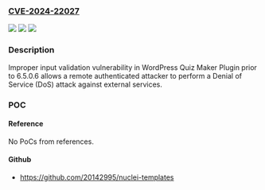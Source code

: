 ### [CVE-2024-22027](https://cve.mitre.org/cgi-bin/cvename.cgi?name=CVE-2024-22027)
![](https://img.shields.io/static/v1?label=Product&message=WordPress%20Quiz%20Maker%20Plugin&color=blue)
![](https://img.shields.io/static/v1?label=Version&message=%3D%20prior%20to%206.5.0.6%20&color=brighgreen)
![](https://img.shields.io/static/v1?label=Vulnerability&message=Improper%20input%20validation&color=brighgreen)

### Description

Improper input validation vulnerability in WordPress Quiz Maker Plugin prior to 6.5.0.6 allows a remote authenticated attacker to perform a Denial of Service (DoS) attack against external services.

### POC

#### Reference
No PoCs from references.

#### Github
- https://github.com/20142995/nuclei-templates

